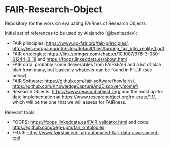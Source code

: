 # FAIR-Research-Object
Repository for the work on evaluating FAIRnes of Research Objects

Initial set of references to be used by Alejandro (@benitezdev):
* FAIR principles: https://www.go-fair.org/fair-principles/, https://ec.europa.eu/info/sites/default/files/turning_fair_into_reality_1.pdf 
* FAIR ontologies: https://link.springer.com/chapter/10.1007/978-3-030-61244-3_18 and https://foops.linkeddata.es/about.html
* FAIR data: probably some deliverables from FAIRsFAIR and a lot of blah blah from many, but basically whatever can be found in F-UJI (see below).
* FAIR Software: https://github.com/fair-software/howfairis/, https://github.com/KnowledgeCaptureAndDiscovery/somef/
* Research Objects: https://www.researchobject.org/ and the most up-to-date implementation at https://www.researchobject.org/ro-crate/1.1/, which will be the one that we will assess for FAIRness.


Relevant tools:
* FOOPS: https://foops.linkeddata.es/FAIR_validator.html and code: https://github.com/oeg-upm/fair_ontologies
* F-UJI: https://www.fairsfair.eu/f-uji-automated-fair-data-assessment-tool

